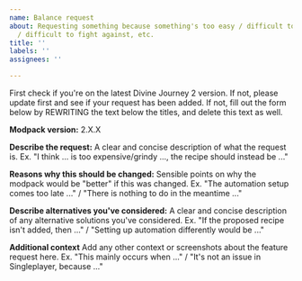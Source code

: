 ```yaml
---
name: Balance request
about: Requesting something because something's too easy / difficult to craft, easy
  / difficult to fight against, etc.
title: ''
labels: ''
assignees: ''

---
```


First check if you're on the latest Divine Journey 2 version. If not, please update first and see if your request has been added. If not, fill out the form below by REWRITING the text below the titles, and delete this text as well.

**Modpack version:**
2.X.X

**Describe the request:**
A clear and concise description of what the request is.
Ex. "I think ... is too expensive/grindy ..., the recipe should instead be ..."

**Reasons why this should be changed:**
Sensible points on why the modpack would be "better" if this was changed.
Ex. "The automation setup comes too late ..." / "There is nothing to do in the meantime ..."

**Describe alternatives you've considered:**
A clear and concise description of any alternative solutions you've considered.
Ex. "If the proposed recipe isn't added, then ..." / "Setting up automation differently would be ..."

**Additional context**
Add any other context or screenshots about the feature request here.
Ex. "This mainly occurs when ..." / "It's not an issue in Singleplayer, because ..."

